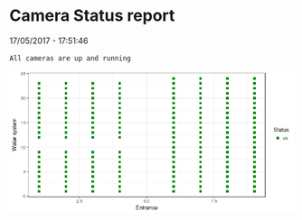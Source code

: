 Camera Status report
================
17/05/2017 - 17:51:46

    All cameras are up and running

![](camreport_files/figure-markdown_github/unnamed-chunk-2-1.png)
